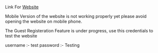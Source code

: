 Link For [Website](http://103.66.206.227:8080)

Mobile Version of the website is not working properly yet please avoid opening the website on mobile phone.

The Guest Registeration Feature is under progress, use this credentials to test the website

username :- test
password :- Testing
